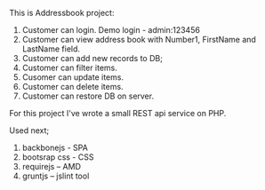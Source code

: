 
This is Addressbook project:
1. Customer can login. Demo login - admin:123456
2. Customer can view address book with Number1, FirstName and LastName field.
3. Customer can add new records to DB;
4. Customer can filter items.
5. Cusomer can update items.
6. Customer can delete items.
7. Customer can restore DB on server.

For this project I've wrote a small REST api service on PHP.

Used next;
1.	backbonejs - SPA
2.	bootsrap css - CSS
3.	requirejs – AMD
4.	gruntjs – jslint tool
